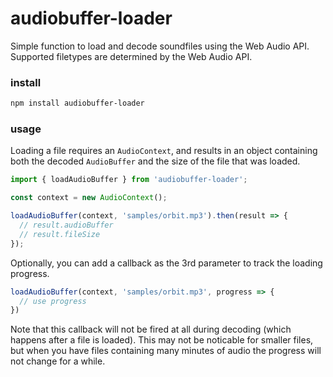 # audiobuffer-loader

Simple function to load and decode soundfiles using the Web Audio API. Supported filetypes are determined by the Web Audio API.

### install

```sh
npm install audiobuffer-loader
```

### usage
Loading a file requires an `AudioContext`, and results in an object containing both the decoded `AudioBuffer` and the size of the file that was loaded.
```typescript
import { loadAudioBuffer } from 'audiobuffer-loader';

const context = new AudioContext();

loadAudioBuffer(context, 'samples/orbit.mp3').then(result => {
  // result.audioBuffer
  // result.fileSize
});

```

Optionally, you can add a callback as the 3rd parameter to track the loading progress. 
```typescript
loadAudioBuffer(context, 'samples/orbit.mp3', progress => {
  // use progress
})
```

Note that this callback will not be fired at all during decoding (which happens after a file is loaded). This may not be noticable for smaller files, but when you have files containing many minutes of audio the progress will not change for a while. 


